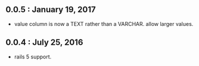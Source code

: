 ## 0.0.5 : January 19, 2017

  - value column is now a TEXT rather than a VARCHAR. allow larger values.

## 0.0.4 : July 25, 2016

  - rails 5 support.
